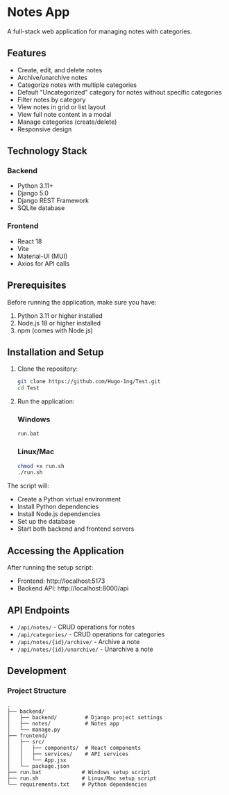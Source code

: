 # Notes App

A full-stack web application for managing notes with categories.

## Features

- Create, edit, and delete notes
- Archive/unarchive notes
- Categorize notes with multiple categories
- Default "Uncategorized" category for notes without specific categories
- Filter notes by category
- View notes in grid or list layout
- View full note content in a modal
- Manage categories (create/delete)
- Responsive design

## Technology Stack

### Backend
- Python 3.11+
- Django 5.0
- Django REST Framework
- SQLite database

### Frontend
- React 18
- Vite
- Material-UI (MUI)
- Axios for API calls

## Prerequisites

Before running the application, make sure you have:

1. Python 3.11 or higher installed
2. Node.js 18 or higher installed
3. npm (comes with Node.js)

## Installation and Setup

1. Clone the repository:
   ```bash
   git clone https://github.com/Hugo-1ng/Test.git
   cd Test
   ```

2. Run the application:

   ### Windows
   ```bash
   run.bat
   ```

   ### Linux/Mac
   ```bash
   chmod +x run.sh
   ./run.sh
   ```

The script will:
- Create a Python virtual environment
- Install Python dependencies
- Install Node.js dependencies
- Set up the database
- Start both backend and frontend servers

## Accessing the Application

After running the setup script:

- Frontend: http://localhost:5173
- Backend API: http://localhost:8000/api

## API Endpoints

- `/api/notes/` - CRUD operations for notes
- `/api/categories/` - CRUD operations for categories
- `/api/notes/{id}/archive/` - Archive a note
- `/api/notes/{id}/unarchive/` - Unarchive a note

## Development

### Project Structure

```
.
├── backend/
│   ├── backend/         # Django project settings
│   ├── notes/           # Notes app
│   └── manage.py
├── frontend/
│   ├── src/
│   │   ├── components/  # React components
│   │   ├── services/    # API services
│   │   └── App.jsx
│   └── package.json
├── run.bat             # Windows setup script
├── run.sh              # Linux/Mac setup script
└── requirements.txt    # Python dependencies
